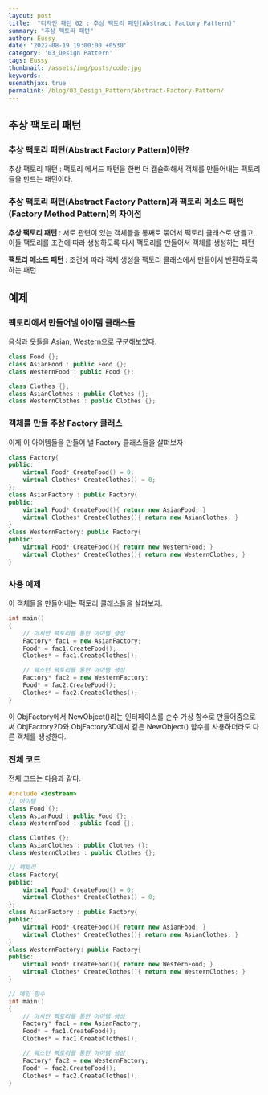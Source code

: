 ```yaml
---
layout: post
title:  "디자인 패턴 02 : 추상 팩토리 패턴(Abstract Factory Pattern)"
summary: "추상 팩토리 패턴"
author: Eussy
date: '2022-08-19 19:00:00 +0530'
category: '03_Design Pattern'
tags: Eussy
thumbnail: /assets/img/posts/code.jpg
keywords: 
usemathjax: true
permalink: /blog/03_Design_Pattern/Abstract-Factory-Pattern/
---
```


## 추상 팩토리 패턴

### 추상 팩토리 패턴(Abstract Factory Pattern)이란?
추상 팩토리 패턴 : 팩토리 메서드 패턴을 한번 더 캡슐화해서 객체를 만들어내는 팩토리들을 만드는 패턴이다.

### 추상 팩토리 패턴(Abstract Factory Pattern)과 팩토리 메소드 패턴(Factory Method Pattern)의 차이점
**추상 팩토리 패턴** : 서로 관련이 있는 객체들을 통째로 묶어서 팩토리 클래스로 만들고, 
이들 팩토리를 조건에 따라 생성하도록 다시 팩토리를 만들어서 객체를 생성하는 패턴

**팩토리 메소드 패턴** : 조건에 따라 객체 생성을 팩토리 클래스에서 만들어서 반환하도록 하는 패턴

## 예제

### 팩토리에서 만들어낼 아이템 클래스들

음식과 옷들을 Asian, Western으로 구분해보았다.

```c++
class Food {};
class AsianFood : public Food {};
class WesternFood : public Food {};

class Clothes {};
class AsianClothes : public Clothes {};
class WesternClothes : public Clothes {};
```



### 객체를 만들 추상 Factory 클래스

이제 이 아이템들을 만들어 낼 Factory 클래스들을 살펴보자

```c++
class Factory{
public:
    virtual Food* CreateFood() = 0;
    virtual Clothes* CreateClothes() = 0;
};
class AsianFactory : public Factory{
public:
    virtual Food* CreateFood(){ return new AsianFood; }
    virtual Clothes* CreateClothes(){ return new AsianClothes; }
}
class WesternFactory: public Factory{
public:
    virtual Food* CreateFood(){ return new WesternFood; }
    virtual Clothes* CreateClothes(){ return new WesternClothes; }
}
```


### 사용 예제

이 객체들을 만들어내는 팩토리 클래스들을 살펴보자.

```c++
int main()
{
    // 아시안 팩토리를 통한 아이템 생성
    Factory* fac1 = new AsianFactory;
    Food* = fac1.CreateFood();
    Clothes* = fac1.CreateClothes();

    // 웨스턴 팩토리를 통한 아이템 생성
    Factory* fac2 = new WesternFactory;
    Food* = fac2.CreateFood();
    Clothes* = fac2.CreateClothes();
}
```

이 ObjFactory에서 NewObject()라는 인터페이스를 순수 가상 함수로 만들어줌으로써
ObjFactory2D와 ObjFactory3D에서 같은 NewObject() 함수를 사용하더라도 다른 객체를 생성한다.


### 전체 코드

전체 코드는 다음과 같다.

```c++
#include <iostream>
// 아이템
class Food {};
class AsianFood : public Food {};
class WesternFood : public Food {};

class Clothes {};
class AsianClothes : public Clothes {};
class WesternClothes : public Clothes {};

// 팩토리
class Factory{
public:
    virtual Food* CreateFood() = 0;
    virtual Clothes* CreateClothes() = 0;
};
class AsianFactory : public Factory{
public:
    virtual Food* CreateFood(){ return new AsianFood; }
    virtual Clothes* CreateClothes(){ return new AsianClothes; }
}
class WesternFactory: public Factory{
public:
    virtual Food* CreateFood(){ return new WesternFood; }
    virtual Clothes* CreateClothes(){ return new WesternClothes; }
}

// 메인 함수
int main()
{
    // 아시안 팩토리를 통한 아이템 생성
    Factory* fac1 = new AsianFactory;
    Food* = fac1.CreateFood();
    Clothes* = fac1.CreateClothes();

    // 웨스턴 팩토리를 통한 아이템 생성
    Factory* fac2 = new WesternFactory;
    Food* = fac2.CreateFood();
    Clothes* = fac2.CreateClothes();
}
```
